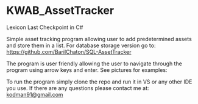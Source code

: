# KWAB_AssetTracker
Lexicon Last Checkpoint in C#

Simple asset tracking program allowing user to add predetermined assets and store them in a list.
For database storage version go to: https://github.com/BarilChaton/SQL-AssetTracker

The program is user friendly allowing the user to navigate through the program using arrow keys and enter.
See pictures for examples:


To run the program simply clone the repo and run it in VS or any other IDE you use.
If there are any questions please contact me at: kodman91@gmail.com
